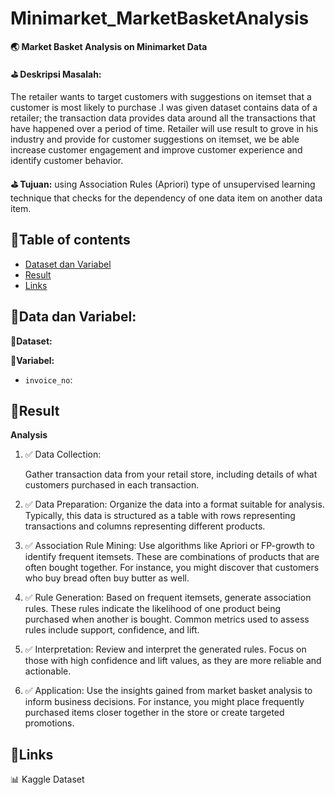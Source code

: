 # Minimarket_MarketBasketAnalysis

**🌏 Market Basket Analysis on Minimarket Data**

**⛳ Deskripsi Masalah:**

The retailer wants to target customers with suggestions on itemset that a customer is most likely to purchase .I was given dataset contains data of a retailer; the transaction data provides data around all the transactions that have happened over a period of time. Retailer will use result to grove in his industry and provide for customer suggestions on itemset, we be able increase customer engagement and improve customer experience and identify customer behavior.

**⛳ Tujuan:**
using Association Rules (Apriori) type of unsupervised learning technique that checks for the dependency of one data item on another data item.


## 📌Table of contents
- [Dataset dan Variabel]()
- [Result]()
- [Links]()

## 🧵Data dan Variabel:

**📒Dataset:**


**📒Variabel:**

- `invoice_no`: 

## 🧵Result

**Analysis**
1. ✅ Data Collection: 

    Gather transaction data from your retail store, including details of what customers purchased in each transaction.

2. ✅ Data Preparation: 
    Organize the data into a format suitable for analysis. Typically, this data is structured as a table with rows representing transactions and columns representing different products.

3. ✅ Association Rule Mining: 
    Use algorithms like Apriori or FP-growth to identify frequent itemsets. These are combinations of products that are often bought together. For instance, you might discover that customers who buy bread often buy butter as well.

4. ✅ Rule Generation: 
    Based on frequent itemsets, generate association rules. These rules indicate the likelihood of one product being purchased when another is bought. Common metrics used to assess rules include support, confidence, and lift.

5. ✅ Interpretation: 
    Review and interpret the generated rules. Focus on those with high confidence and lift values, as they are more reliable and actionable.

6. ✅ Application: 
    Use the insights gained from market basket analysis to inform business decisions. For instance, you might place frequently purchased items closer together in the store or create targeted promotions.


## 🧵Links

📊 Kaggle Dataset


